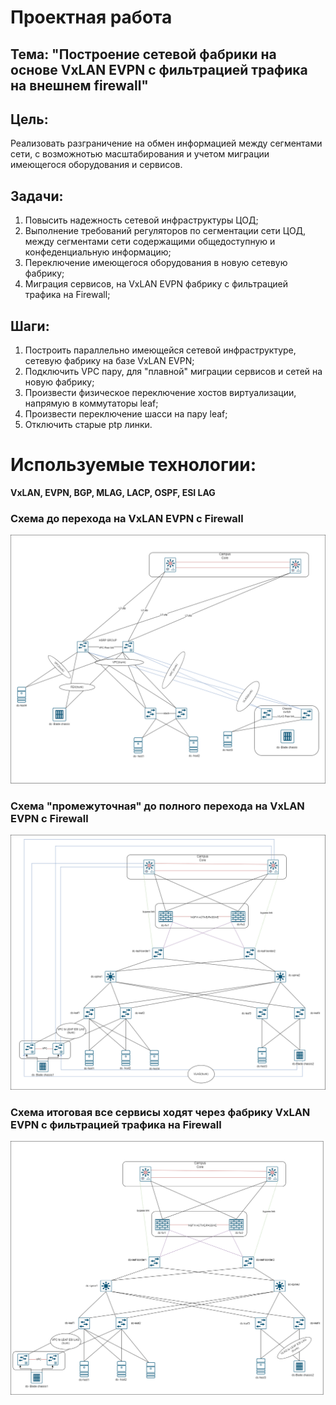 # **Проектная работа**
## **Тема: "Построение сетевой фабрики на основе VxLAN EVPN с фильтрацией трафика на внешнем firewall"**

## **Цель:**
Реализовать разграничение на обмен информацией между сегментами сети, с возможнотью масштабирования и учетом миграции имеющегося оборудования и сервисов.  

## **Задачи:**
1) Повысить надежность сетевой инфраструктуры ЦОД;
2) Выполнение требований регуляторов по сегментации сети ЦОД, между сегментами сети содержащими общедоступную и конфеденциальную информацию;
3) Переключение имеющегося оборудования в новую сетевую фабрику;
4) Миграция сервисов, на VxLAN EVPN фабрику с фильтрацией трафика на Firewall;
## **Шаги:**
1) Построить параллельно имеющейся сетевой инфраструктуре, сетевую фабрику на базе VxLAN EVPN;
2) Подключить VPC пару, для "плавной" миграции сервисов и сетей на новую фабрику;
3) Произвести физическое переключение хостов виртуализации, напрямую в коммутаторы leaf;
4) Произвести переключение шасси на пару leaf;
5) Отключить старые ptp линки.

# **Используемые технологии:**
**VxLAN, EVPN, BGP, MLAG, LACP, OSPF, ESI LAG**

### Cхема до перехода на VxLAN EVPN с Firewall 

![](https://github.com/OneEyedDrake/otus-dc-net/blob/main/labs/project/scheme/Scheme%20do1.png)

### Cхема "промежуточная" до полного перехода на VxLAN EVPN с Firewall

![](https://github.com/OneEyedDrake/otus-dc-net/blob/main/labs/project/scheme/Scheme%20after1.png)

### Cхема итоговая все сервисы ходят через фабрику VxLAN EVPN с фильтрацией трафика на Firewall

![](https://github.com/OneEyedDrake/otus-dc-net/blob/main/labs/project/scheme/scheme%20final1.png)
